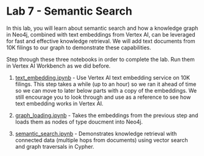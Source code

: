 # Lab 7 - Semantic Search
In this lab, you will learn about semantic search and how a knowledge graph in Neo4j, combined with text embeddings from Vertex AI, can be leveraged for fast and effective knowledge retrieval.  We will add text documents from 10K filings to our graph to demonstrate these capabilities.

Step through these three notebooks in order to complete the lab.  Run them in Vertex AI Workbench as we did before.

1. [text_embedding.ipynb](text_embedding.ipynb) - Use Vertex AI text embedding service on 10K filings. This step takes a while (up to an hour) so we ran it ahead of time so we can move to later below parts with a copy of the embeddings.  We still encourage you to look through and use as a reference to see how text embedding works in Vertex AI. 

2. [graph_loading.ipynb](graph_loading.ipynb) - Takes the embeddings from the previous step and loads them as nodes of type doucment into Neo4j.

3. [semantic_search.ipynb](semantic_search.ipynb) - Demonstrates knowledge retrieval with connected data (multiple hops from documents) using vector search and graph traversals in Cypher.
